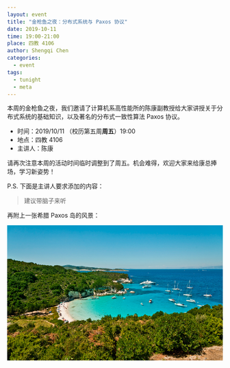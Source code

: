 ```yaml
---
layout: event
title: "金枪鱼之夜：分布式系统与 Paxos 协议"
date: 2019-10-11
time: 19:00-21:00
place: 四教 4106
author: Shengqi Chen
categories:
  - event
tags:
  - tunight
  - meta
---
```


本周的金枪鱼之夜，我们邀请了计算机系高性能所的陈康副教授给大家讲授关于分布式系统的基础知识，以及著名的分布式一致性算法 Paxos 协议。

* 时间：2019/10/11 （校历第五周**周五**）19:00
* 地点：四教 4106
* 主讲人：陈康

请再次注意本周的活动时间临时调整到了周五。机会难得，欢迎大家来给康总捧场，学习新姿势！

P.S. 下面是主讲人要求添加的内容：

> 建议带脑子来听

再附上一张希腊 Paxos 岛的风景：

![Paxos Island](/assets/img/events/paxos-island.jpg)
